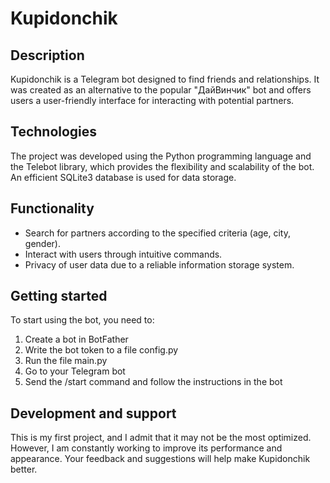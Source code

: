 # Kupidonchik

## Description
Kupidonchik is a Telegram bot designed to find friends and relationships. It was created as an alternative to the popular "ДайВинчик" bot and offers users a user-friendly interface for interacting with potential partners.

## Technologies
The project was developed using the Python programming language and the Telebot library, which provides the flexibility and scalability of the bot. An efficient SQLite3 database is used for data storage.

## Functionality
- Search for partners according to the specified criteria (age, city, gender).
- Interact with users through intuitive commands.
- Privacy of user data due to a reliable information storage system.

## Getting started
To start using the bot, you need to:
1. Create a bot in BotFather
2. Write the bot token to a file config.py
3. Run the file main.py
4. Go to your Telegram bot
5. Send the /start command and follow the instructions in the bot

## Development and support
This is my first project, and I admit that it may not be the most optimized. However, I am constantly working to improve its performance and appearance. Your feedback and suggestions will help make Kupidonchik better.
